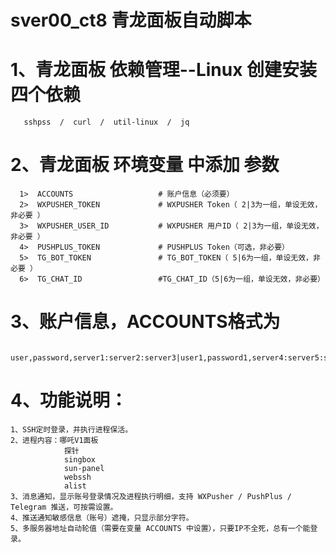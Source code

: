   #                                sver00_ct8  青龙面板自动脚本
  
  # 1、青龙面板 依赖管理--Linux 创建安装 四个依赖
       sshpss  /  curl  /  util-linux  /  jq 
       
  # 2、青龙面板 环境变量 中添加  参数
      1>  ACCOUNTS                   # 账户信息（必须要）
      2>  WXPUSHER_TOKEN             # WXPUSHER Token（ 2|3为一组，单设无效，非必要 ）
      3>  WXPUSHER_USER_ID           # WXPUSHER 用户ID（ 2|3为一组，单设无效，非必要 ）
      4>  PUSHPLUS_TOKEN             # PUSHPLUS Token（可选，非必要）
      5>  TG_BOT_TOKEN               # TG_BOT_TOKEN（ 5|6为一组，单设无效，非必要 ）
      6>  TG_CHAT_ID                 #TG_CHAT_ID（5|6为一组，单设无效，非必要）

  # 3、账户信息，ACCOUNTS格式为
       user,password,server1:server2:server3|user1,password1,server4:server5:server6
       
  # 4、功能说明：
    1、SSH定时登录，并执行进程保活。
    2、进程内容：哪吒V1面板
                探针
                singbox
                sun-panel
                webssh
                alist
    3、消息通知，显示账号登录情况及进程执行明细，支持 WXPusher / PushPlus / Telegram 推送，可按需设置。
    4、推送通知敏感信息（账号）遮掩，只显示部分字符。
    5、多服务器地址自动轮值（需要在变量 ACCOUNTS 中设置），只要IP不全死，总有一个能登录。
